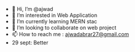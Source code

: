 - 👋 Hi, I’m @ajwad
- 👀 I’m interested in Web Application
- 🌱 I’m currently learning MERN stac
- 💞️ I’m looking to collaborate on web project
- 📫 How to reach me : ajwadabrar27@gmail.com
- 29 sept: Better
<!---
ajwad-shopup/ajwad-shopup is a ✨ special ✨ repository because its `README.md` (this file) appears on your GitHub profile.
You can click the Preview link to take a look at your changes.
--->
